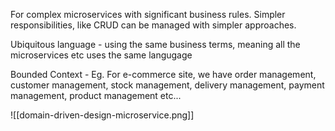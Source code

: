 For complex microservices with significant business rules. Simpler responsibilities, like CRUD can be managed with simpler approaches.

Ubiquitous language - using the same business terms, meaning all the microservices etc uses the same langugage

Bounded Context - Eg. For e-commerce site, we have order management, customer management, stock management, delivery management, payment management, product management etc...



![[domain-driven-design-microservice.png]]


